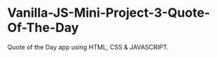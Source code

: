# Vanilla-JS-Mini-Project-3-Quote-Of-The-Day
Quote of the Day app using HTML, CSS &amp; JAVASCRIPT.
